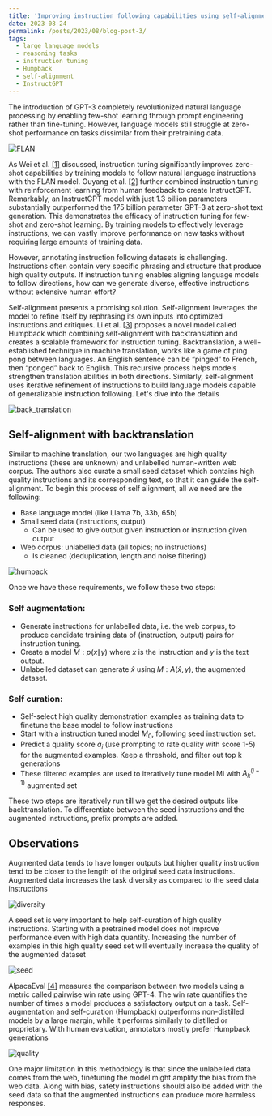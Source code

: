 ```yaml
---
title: 'Improving instruction following capabilities using self-alignment'
date: 2023-08-24
permalink: /posts/2023/08/blog-post-3/
tags:
  - large language models
  - reasoning tasks
  - instruction tuning
  - Humpback
  - self-alignment
  - InstructGPT
---
```


The introduction of GPT-3 completely revolutionized natural language processing by enabling few-shot learning through prompt engineering rather than fine-tuning. However, language models still struggle at zero-shot performance on tasks dissimilar from their pretraining data.

![FLAN](https://AakankshaSanctis.github.io/images/self-alignment/FLAN.png)

 As Wei et al. [[1]](https://arxiv.org/abs/2109.01652) discussed, instruction tuning significantly improves zero-shot capabilities by training models to follow natural language instructions with the FLAN model. Ouyang et al. [[2]](https://arxiv.org/abs/2203.02155) further combined instruction tuning with reinforcement learning from human feedback to create InstructGPT. Remarkably, an InstructGPT model with just 1.3 billion parameters substantially outperformed the 175 billion parameter GPT-3 at zero-shot text generation. This demonstrates the efficacy of instruction tuning for few-shot and zero-shot learning. By training models to effectively leverage instructions, we can vastly improve performance on new tasks without requiring large amounts of training data.

However, annotating instruction following datasets is challenging. Instructions often contain very specific phrasing and structure that produce high quality outputs. If instruction tuning enables aligning language models to follow directions, how can we generate diverse, effective instructions without extensive human effort? 


 Self-alignment presents a promising solution. Self-alignment leverages the model to refine itself by rephrasing its own inputs into optimized instructions and critiques. Li et al. [[3]](https://arxiv.org/pdf/2308.06259.pdf) proposes a novel model called Humpback which combining self-alignment with backtranslation and creates a scalable framework for instruction tuning. Backtranslation, a well-established technique in machine translation, works like a game of ping pong between languages. An English sentence can be “pinged” to French, then “ponged” back to English. This recursive process helps models strengthen translation abilities in both directions. Similarly, self-alignment uses iterative refinement of instructions to build language models capable of generalizable instruction following. Let's dive into the details

![back_translation](https://AakankshaSanctis.github.io/images/self-alignment/back-translation.png)

Self-alignment with backtranslation
------

Similar to machine translation, our two languages are high quality instructions (these are unknown) and unlabelled human-written web corpus. The authors also curate a small seed dataset which contains high quality instructions and its corresponding text, so that it can guide the self-alignment. To begin this process of self alignment, all we need are the following:
- Base language model (like Llama 7b, 33b, 65b)
- Small seed data (instructions, output)
    - Can be used to give output given instruction or instruction given output
- Web corpus: unlabelled data (all topics; no instructions)
    - Is cleaned (deduplication, length and noise filtering)

![humpack](https://AakankshaSanctis.github.io/images/self-alignment/humpback.png)

Once we have these requirements, we follow these two steps:
### Self augmentation:
- Generate instructions for unlabelled data, i.e. the web corpus, to produce candidate training data of (instruction, output) pairs for instruction tuning.
- Create a model $M : p(x\|y)$ where $x$ is the instruction and $y$ is the text output.
- Unlabelled dataset can generate $\hat{x}$ using $M : A {(\hat{x}, y)}$, the augmented dataset.
### Self curation:
- Self-select high quality demonstration examples as training data to finetune
        the base model to follow instructions
- Start with a instruction tuned model $M_0$, following seed instruction set.
- Predict a quality score $a_i$ (use prompting to rate quality with score 1-5) for the augmented examples. Keep a threshold, and filter out top k generations
- These filtered examples are used to iteratively tune model Mi with $A_k^{(i-1)}$ augmented set

These two steps are iteratively run till we get the desired outputs like backtranslation. To differentiate between the seed instructions and the augmented instructions, prefix prompts are added.


Observations
------

Augmented data tends to have longer outputs but higher quality instruction tend to be closer to the length of the original seed data instructions. Augmented data increases the task diversity as compared to the seed data instructions

![diversity](https://AakankshaSanctis.github.io/images/self-alignment/diversity.png)

A seed set is very important to help self-curation of high quality instructions. Starting with a pretrained model does not improve performance even with high data quantity. Increasing the number of examples in this high quality seed set will eventually increase the quality of the augmented dataset

![seed](https://AakankshaSanctis.github.io/images/self-alignment/seed_effect.png)

AlpacaEval [[4]](https://tatsu-lab.github.io/alpaca_eval/) measures the comparison between two models using a metric called pairwise win rate using GPT-4. The win rate quantifies the number of times a model produces a satisfactory output on a task. Self-augmentation and self-curation (Humpback) outperforms non-distilled models by a large margin, while it performs similarly to distilled or proprietary. With human evaluation, annotators mostly prefer Humpback generations

![quality](https://AakankshaSanctis.github.io/images/self-alignment/generation_quality.png)



One major limitation in this methodology is that since the unlabelled data comes from the web, finetuning the model might amplify the bias from the web data. Along with bias, safety instructions should also be added with the seed data so that the augmented instructions can produce more harmless responses.








